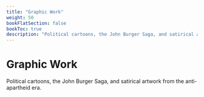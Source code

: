 ```yaml
---
title: "Graphic Work"
weight: 50
bookFlatSection: false
bookToc: true
description: "Political cartoons, the John Burger Saga, and satirical artwork from the anti-apartheid era."
---
```


# Graphic Work

Political cartoons, the John Burger Saga, and satirical artwork from the anti-apartheid era.
